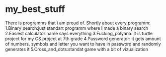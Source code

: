 # my_best_stuff
There is programms that i am proud of.
Shortly about every programm:
1.Binary_search:just standart programm where I made a binary search
2.Easiest calculator:name says everything
3.Fucking_polyana: it is turtle project for my CS project at 7th grade
4.Password generator: it gets amount of numbers, symbols and letter you want to have in password and randomly generates it
5.Cross_and_dots:standat game with a bit of vizualization